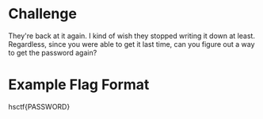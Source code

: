 # Challenge
They're back at it again. I kind of wish they stopped writing it down at least. Regardless, since you were able to get it last time, can you figure out a way to get the password again?

# Example Flag Format
hsctf{PASSWORD}
